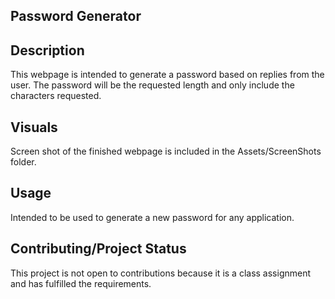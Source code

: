 ## Password Generator

## Description

This webpage is intended to generate a password based on replies from the user. The password will be the requested length and only include the characters requested.

## Visuals

Screen shot of the finished webpage is included in the Assets/ScreenShots folder.

## Usage

Intended to be used to generate a new password for any application.

## Contributing/Project Status

This project is not open to contributions because it is a class assignment and has fulfilled the requirements.

